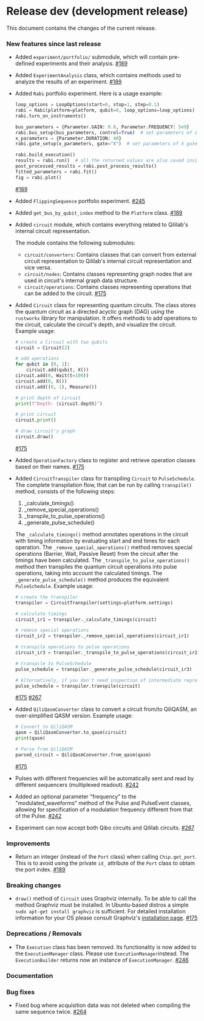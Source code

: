# Release dev (development release)

This document contains the changes of the current release.

### New features since last release

- Added `experiment/portfolio/` submodule, which will contain pre-defined experiments and their analysis.
  [#189](https://github.com/qilimanjaro-tech/qililab/pull/189)

- Added `ExperimentAnalysis` class, which contains methods used to analyze the results of an experiment.
  [#189](https://github.com/qilimanjaro-tech/qililab/pull/189)

- Added `Rabi` portfolio experiment. Here is a usage example:

  ```python
  loop_options = LoopOptions(start=0, stop=1, step=0.1)
  rabi = Rabi(platform=platform, qubit=0, loop_options=loop_options)
  rabi.turn_on_instruments()

  bus_parameters = {Parameter.GAIN: 0.8, Parameter.FREQUENCY: 5e9}
  rabi.bus_setup(bus_parameters, control=True)  # set parameters of control bus
  x_parameters = {Parameter.DURATION: 40}
  rabi.gate_setup(x_parameters, gate="X")  # set parameters of X gate

  rabi.build_execution()
  results = rabi.run()  # all the returned values are also saved inside the `Rabi` class!
  post_processed_results = rabi.post_process_results()
  fitted_parameters = rabi.fit()
  fig = rabi.plot()
  ```

  [#189](https://github.com/qilimanjaro-tech/qililab/pull/189)

- Added `FlippingSequence` portfolio experiment.
  [#245](https://github.com/qilimanjaro-tech/qililab/pull/245)

- Added `get_bus_by_qubit_index` method to the `Platform` class.
  [#189](https://github.com/qilimanjaro-tech/qililab/pull/189)

- Added `circuit` module, which contains everything related to Qililab's internal circuit representation.

  The module contains the following submodules:

  - `circuit/converters`: Contains classes that can convert from external circuit representation to Qililab's internal circuit representation and vice versa.
  - `circuit/nodes`: Contains classes representing graph nodes that are used in circuit's internal graph data structure.
  - `circuit/operations`: Contains classes representing operations that can be added to the circuit.
    [#175](https://github.com/qilimanjaro-tech/qililab/issues/175)

- Added `Circuit` class for representing quantum circuits. The class stores the quantum circuit as a directed acyclic graph (DAG) using the `rustworkx` library for manipulation. It offers methods to add operations to the circuit, calculate the circuit's depth, and visualize the circuit. Example usage:

  ```python
  # create a Circuit with two qubits
  circuit = Circuit(2)

  # add operations
  for qubit in [0, 1]:
      circuit.add(qubit, X())
  circuit.add(0, Wait(t=100))
  circuit.add(0, X())
  circuit.add((0, 1), Measure())

  # print depth of circuit
  print(f"Depth: {circuit.depth}")

  # print circuit
  circuit.print()

  # draw circuit's graph
  circuit.draw()
  ```

  [#175](https://github.com/qilimanjaro-tech/qililab/issues/175)

- Added `OperationFactory` class to register and retrieve operation classes based on their names.
  [#175](https://github.com/qilimanjaro-tech/qililab/issues/175)

- Added `CircuitTranspiler` class for transpiling `Circuit` to `PulseSchedule`. The complete transpilation flow, that can be run by calling `transpile()` method, consists of the following steps:

  1. \_calculate_timings()
  1. \_remove_special_operations()
  1. \_transpile_to_pulse_operations()
  1. \_generate_pulse_schedule()

  The `_calculate_timings()` method annotates operations in the circuit with timing information by evaluating start and end times for each operation. The `_remove_special_operations()` method removes special operations (Barrier, Wait, Passive Reset) from the circuit after the timings have been calculated. The `_transpile_to_pulse_operations()` method then transpiles the quantum circuit operations into pulse operations, taking into account the calculated timings. The `_generate_pulse_schedule()` method produces the equivalent `PulseSchedule`. Example usage:

  ```python
  # create the transpiler
  transpiler = CircuitTranspiler(settings=platform.settings)

  # calculate timings
  circuit_ir1 = transpiler._calculate_timings(circuit)

  # remove special operations
  circuit_ir2 = transpiler._remove_special_operations(circuit_ir1)

  # transpile operations to pulse operations
  circuit_ir3 = transpiler._transpile_to_pulse_operations(circuit_ir2)

  # transpile to PulseSchedule
  pulse_schedule = transpiler._generate_pulse_schedule(circuit_ir3)

  # Alternatively, if you don't need inspection of intermediate representations you can run all steps with transpile
  pulse_schedule = transpiler.transpile(circuit)
  ```

  [#175](https://github.com/qilimanjaro-tech/qililab/issues/175)
  [#267](https://github.com/qilimanjaro-tech/qililab/pull/267)

- Added `QiliQasmConverter` class to convert a circuit from/to QiliQASM, an over-simplified QASM version. Example usage:

  ```python
  # Convert to QiliQASM
  qasm = QiliQasmConverter.to_qasm(circuit)
  print(qasm)

  # Parse from QiliQASM
  parsed_circuit = QiliQasmConverter.from_qasm(qasm)
  ```

  [#175](https://github.com/qilimanjaro-tech/qililab/issues/175)

- Pulses with different frequencies will be automatically sent and read by different sequencers (multiplexed readout).
  [#242](https://github.com/qilimanjaro-tech/qililab/pull/242)

- Added an optional parameter "frequency" to the "modulated_waveforms" method of the Pulse and PulseEvent classes, allowing for specification of a modulation frequency different from that of the Pulse.
  [#242](https://github.com/qilimanjaro-tech/qililab/pull/242)

- Experiment can now accept both Qibo circuits and Qililab circuits.
  [#267](https://github.com/qilimanjaro-tech/qililab/pull/267)

### Improvements

- Return an integer (instead of the `Port` class) when calling `Chip.get_port`. This is to avoid using the private
  `id_` attribute of the `Port` class to obtain the port index.
  [#189](https://github.com/qilimanjaro-tech/qililab/pull/189)

### Breaking changes

- `draw()` method of `Circuit` uses Graphviz internally. To be able to call the method Graphviz must be installed. In Ubuntu-based distros a simple `sudo apt-get install graphviz` is sufficient. For detailed installation information for your OS please consult Graphviz's [installation page](https://graphviz.org/download/).
  [#175](https://github.com/qilimanjaro-tech/qililab/issues/175)

### Deprecations / Removals

- The `Execution` class has been removed. Its functionality is now added to the `ExecutionManager` class.
  Please use `ExecutionManager`instead. The `ExecutionBuilder` returns now an instance of `ExecutionManager`.
  [#246](https://github.com/qilimanjaro-tech/qililab/pull/246)

### Documentation

### Bug fixes

- Fixed bug where acquisition data was not deleted when compiling the same sequence twice.
  [#264](https://github.com/qilimanjaro-tech/qililab/pull/264)
